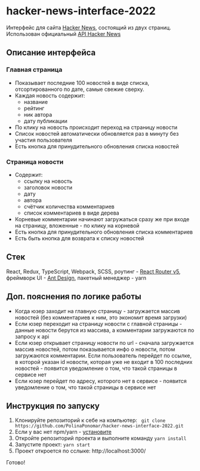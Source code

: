 # hacker-news-interface-2022

Интерфейс для сайта [Hacker News](https://news.ycombinator.com/news), состоящий из двух страниц. Использован официальный [API Hacker News](https://github.com/HackerNews/API)

## Описание интерфейса

### Главная страница
+ Показывает последние 100 новостей в виде списка, отсортированного по дате, самые свежие сверху.
+ Каждая новость содержит:
    + название
    + рейтинг
    + ник автора
    + дату публикации
+ По клику на новость происходит переход на страницу новости
+ Список новостей автоматически обновляется раз в минуту без участия пользователя
+ Есть кнопка для принудительного обновления списка новостей

### Страница новости
+ Содержит:
    + ссылку на новость
    + заголовок новости
    + дату
    + автора
    + счётчик количества комментариев
    + список комментариев в виде дерева
+ Корневые комментарии начинают загружаться сразу же при входе на страницу, вложенные - по клику на корневой
+ Есть кнопка для принудительного обновления списка комментариев
+ Есть быть кнопка для возврата к списку новостей

## Стек
React, Redux, TypeScript, Webpack, SCSS, pоутинг -  [React Router v5](https://github.com/remix-run/react-router/releases/tag/v5.0.0), фреймворк UI - [Ant Design](https://ant.design/), пакетный менеджер - yarn

## Доп. пояснения по логике работы
+ Когда юзер заходит на главную страницу - загружается массив новостей (без комментариев к ним, это экономит время загрузки)
+ Если юзер переходит на страницу новости с главной страницы - данные новости берутся из массива, а комментарии загружаются по запросу к api
+ Если юзер открывает страницу новости по url - сначала загружается массив новостей, потом показывается инфо о новости, потом загружаются комментарии. Если пользователь перейдет по ссылке, в которой указан id новости, которая уже не входит в 100 последних новостей - появится уведомление о том, что такой страницы в сервисе нет
+ Если юзер перейдет по адресу, которого нет в сервисе - появится уведомление о том, что такой страницы в сервисе нет

## Инструкция по запуску
1. Клонируйте репозиторий к себе на компьютер:
``` git clone https://github.com/PolinaPonomar/hacker-news-interface-2022.git```
2. Если у вас нет npm/yarn - [установите](https://nodejs.org/en/download/)
3. Откройте репозиторий проекта и выполните команду ```yarn install```
4. Запустите проект: ```yarn start```
5. Проект откроется по сслыке: http://localhost:3000/

Готово!
